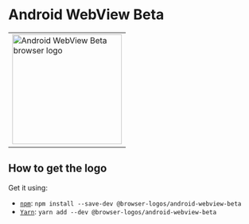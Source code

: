 Android WebView Beta
====================

<!-- markdownlint-disable line-length no-inline-html -->
<table>
    <tr height=230>
        <td>
            <a href="https://github.com/alrra/browser-logos/tree/8fab53c2544fe45642f4b330f21c426a07c63367/src/android-webview-beta">
                <img width=220 src="https://raw.githubusercontent.com/alrra/browser-logos/8fab53c2544fe45642f4b330f21c426a07c63367/src/android-webview-beta/android-webview-beta_512x512.png" alt="Android WebView Beta browser logo">
            </a>
        </td>
    </tr>
</table>
<!-- markdownlint-enable line-length no-inline-html -->

How to get the logo
-------------------

Get it using:

* [`npm`][npm]: `npm install --save-dev @browser-logos/android-webview-beta`
* [`Yarn`][yarn]: `yarn add --dev @browser-logos/android-webview-beta`

<!-- Link labels: -->

[npm]: https://www.npmjs.com/
[yarn]: https://yarnpkg.com/
